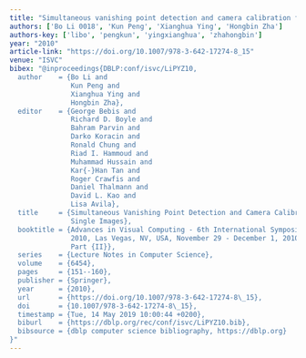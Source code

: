 ```yaml
---
title: "Simultaneous vanishing point detection and camera calibration from single images"
authors: ['Bo Li 0018', 'Kun Peng', 'Xianghua Ying', 'Hongbin Zha']
authors-key: ['libo', 'pengkun', 'yingxianghua', 'zhahongbin']
year: "2010"
article-link: "https://doi.org/10.1007/978-3-642-17274-8_15"
venue: "ISVC"
bibex: "@inproceedings{DBLP:conf/isvc/LiPYZ10,
  author    = {Bo Li and
               Kun Peng and
               Xianghua Ying and
               Hongbin Zha},
  editor    = {George Bebis and
               Richard D. Boyle and
               Bahram Parvin and
               Darko Koracin and
               Ronald Chung and
               Riad I. Hammoud and
               Muhammad Hussain and
               Kar{-}Han Tan and
               Roger Crawfis and
               Daniel Thalmann and
               David L. Kao and
               Lisa Avila},
  title     = {Simultaneous Vanishing Point Detection and Camera Calibration from
               Single Images},
  booktitle = {Advances in Visual Computing - 6th International Symposium, {ISVC}
               2010, Las Vegas, NV, USA, November 29 - December 1, 2010, Proceedings,
               Part {II}},
  series    = {Lecture Notes in Computer Science},
  volume    = {6454},
  pages     = {151--160},
  publisher = {Springer},
  year      = {2010},
  url       = {https://doi.org/10.1007/978-3-642-17274-8\_15},
  doi       = {10.1007/978-3-642-17274-8\_15},
  timestamp = {Tue, 14 May 2019 10:00:44 +0200},
  biburl    = {https://dblp.org/rec/conf/isvc/LiPYZ10.bib},
  bibsource = {dblp computer science bibliography, https://dblp.org}
}"
---
```

